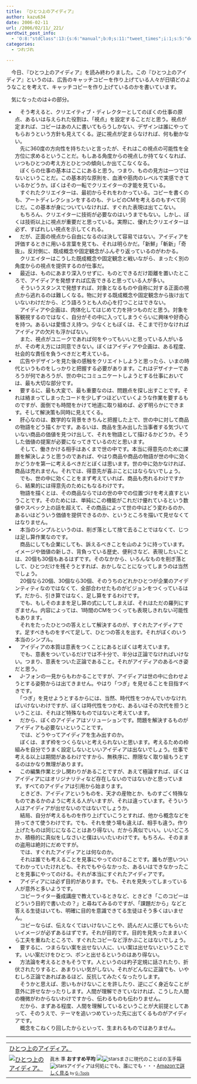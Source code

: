 ```yaml
---
title: 『ひとつ上のアイディア』
author: kazu634
date: 2006-02-11
url: /2006/02/11/_221/
wordtwit_post_info:
  - 'O:8:"stdClass":13:{s:6:"manual";b:0;s:11:"tweet_times";i:1;s:5:"delay";i:0;s:7:"enabled";i:1;s:10:"separation";s:2:"60";s:7:"version";s:3:"3.7";s:14:"tweet_template";b:0;s:6:"status";i:2;s:6:"result";a:0:{}s:13:"tweet_counter";i:2;s:13:"tweet_log_ids";a:1:{i:0;i:2267;}s:9:"hash_tags";a:0:{}s:8:"accounts";a:1:{i:0;s:7:"kazu634";}}'
categories:
  - つれづれ

---
```

<div class="section">
<p>
    　今日、『ひとつ上のアイディア』を読み終わりました。この『ひとつ上のアイディア』というのは、広告のキャッチコピーを作り上げている人々が日頃どのようなことを考えて、キャッチコピーを作り上げているのかを書いています。
</p></p> 
  
<p>
    　気になったのは↓の部分。
</p>
  
<ul>
<li>
      　そう考えると、クリエイティブ・ディレクターとしてのぼくの仕事の原点、あるいは与えられた役割は、「視点」を設定することだと思う。視点が定まれば、コピーはあの人に書いてもらうしかない、デザインは誰にやってもらおうという方針も見えてくる。逆に視点が定まらなければ、何も動かない。<br />　先に360度の方向性を持ちたいと言ったが、それはこの視点の可能性を全方位に求めるということだ。もしある角度からの視点しか持てなくなれば、いつもひとつの考え方とひとつの傾向しか出てこなくなる。<br />　ぼくらの仕事の基本はここにあると思う。つまり、ものの見方は一つではないということだ。この基本的な原則を、血液や筋肉のレベルで実感できているかどうか。ぼくはその一転でクリエイターの才能を見ている。<br />　すぐれたクリエイターは、最初からそれをわかっている。コピーを書くのも、アートディレクションをするのも、テレビのCMを考えるのもすべて同じだ。この基本が身についていなければ、すぐれた表現は出てこない。<br />　もちろん、クリエイターに技術が必要なのはいうまでもない。しかし、ぼくは技術以上に視点が重要だと思っている。実際に、優れたクリエイターは必ず、すばれしい視点を示してくれる。
</li>
<li>
      　だが、正面の視点から自由になるのは決して容易ではない。アイディアを評価するときに用いる言葉を見ても、それは明らかだ。「新鮮」「斬新」「奇抜」。反対側に、既成概念や固定観念がふんぞり返っているのがわかる。<br />　クリエイターはこうした既成概念や固定観念と戦いながら、まったく別の角度からの視点を提供するのが仕事だ。
</li>
<li>
      　最近は、ものにあまり深入りせずに、ものとできるだけ距離を置いたところで、アイディアを発想すれば広告できると思っている人が多い。<br />　そういうスタンスで発想すれば、対象となるものや自称に対する正面の視点から逃れるのは難しくなる。物に対する既成概念や固定観念から抜け出ていないわけだから、どう語ろうとも人の心を打つことはできない。<br />　アイディアや企画は、肉体化してはじめて力を持つものだと思う。対象を客観視するのではなく、自分がその中に入ってしまうぐらいに興味や好奇心を持つ。あるいは愛情さえ持つ。少なくともぼくは、そこまで行かなければアイディアの欠片も浮かばない。<br />　また、視点がユニークであれば何をやってもいいと思っている人がいるが、その考え方には同意できない。ぼくはアイディアや企画は、ある程度、社会的な責任を負うべきだと考えている。
</li>
<li>
      　広告やデザインを見た後の感触をクリエイトしようと思ったら、いまの時代というものをしっかりと把握する必要があります。これはデザイナーであろうが何であろうが、世の中にコミュニケートしようとする仕事においては、最も大切な部分です。
</li>
<li>
      　要するに、最も大変で、最も重要なのは、問題点を探し出すことです。それは絡まってしまったコードを少しずつほどいていくような作業を要するものですが、面倒でも時間をかけて地道に取り組めば、必ず明らかにできます。そして解決策も同時に見えてくる。
</li>
<li>
      　肝心なのは、数学的な背景をきちんと把握した上で、世の中に対して商品の物語をどう描くかです。あるいは、商品を生み出した当事者する気づいていない商品の価値を見つけ出して、それを物語として描けるかどうか。そうした価値の提案が必要になってきているのだと思います。<br />　そして、働きかける相手はあくまで世の中です。本当に得意先のために課題を解決しようと思うのであれば、やはり商品や商品の物語が世の中に効くかどうかを第一に考えるべきだとぼくは思います。世の中に効かなければ、商品は売れません。それでは、得意先が喜ぶことにはならないでしょう。<br />　でも、世の中に効くことをまず考えていれば、商品も売れるわけですから、結果的には得意先のためにもなるわけです。<br />　物語を描くとは、その商品ならではの世の中での位置づけを考え直すということです。そのためには、単純にこの機能がこれだけ優れているという数値やスペック上の話を超えて、その商品によって世の中はどう変わるのか、あるいはどういう価値を提供できるのか、というところを描いて見せなくてはなりません。
</li>
<li>
      　本当のシンプルというのは、削ぎ落として捨て去ることではなくて、じつは足し算作業なのです。<br />　商品にしても企業にしても、訴えるべきことを山のように持っています。イメージや価値の新しさ、背負っている歴史、便利さなど、表現したいことは、20個も30個もあるはずです。そのなかから、いろんなものを削ぎ落として、ひとつだけを残そうとすれば、おかしなことになってしまうのは当然でしょう。<br />　20個なら20個、30個なら30個、そのうちのどれかひとつが企業のアイデンティティなのではなくて、全部合わせたものがビジョンをつくっているはず。だから、引き算ではなく、足し算をするわけです。<br />　でも、もしそのままを足し算の式にしてしまえば、それはただの羅列にすぎません。内容によっては、1時間のCMをつくっても表現しきれない可能性もあります。<br />　それをたったひとつの答えとして解決するのが、すぐれたアイディアです。足すべきものをすべて足して、ひとつの答えを出す。それがぼくのいう本当のシンプル。
</li>
<li>
      　アイディアの本質は意表をつくことにあるとぼくは考えています。<br />　でも、意表をついているだけでは不十分で、半分は正論でなければいけない。つまり、意表をついた正論であること。それがアイディアのあるべき姿だと思う。
</li>
<li>
      　J-フォンの一見からもわかることですが、アイディアは世の中に合わせようとする姿勢からは出てきません。やはり「つぎ」を見せることを目指すべきです。<br />　「つぎ」を見せようとするからには、当然、時代性をつかんでいかなければいけないわけですが、ぼくは時代性をつかむ、あるいはその次代を担うということは、それほど特殊なものではないと考えています。
</li>
<li>
      　だから、ぼくのアイディアはソリューションです。問題を解決するものがアイディアも必要ないということです。<br />　では、どうやってアイディアを生み出すのか。<br />　ぼくは、まず枠をつくらないと考えられないと思います。考えるための枠組みを自分でうまく設定しないといいアイディアは出ないでしょう。仕事で考える以上は期間があるわけですから、無秩序に、際限なく取り組もうとするのはかなり無理があります。
</li>
<li>
      　この編集作業と少し関わりがあることですが、あえて極論すれば、ぼくはアイディアにはオリジナリティなど存在しないのではないかと思っています。すべてのアイディアは引用から始まります。<br />　ときどき、アイディアというものを、天才の産物とか、ものすごく特殊なものであるかのように考える人がいますが、それは違っています。そういう人はアイディアが出せないのではないでしょうか。<br />　結局、自分が考えるものを作り上げていこうとすれば、他から概念などを持ってきて使うわけです。でも、それを使う場も違えば、相手も違う。作り上げたものは同じになることはあり得ない。だから真似でいい。いいどころか、積極的に真似をしなさいと僕はいいたいわけです。もちろん、そのままの盗用は絶対にだめですが。<br />　では、すぐれたアイディアとは何なのか。<br />　それは誰でも考えることを見事にやってのけることです。誰もが思いついてわかっていたけれども、それでもやらなかった、あるいはできなかったことを見事にやってのける。それが本当にすぐれたアイディアです。
</li>
<li>
      　アイディアには必ず目的があります。でも、それを見失ってしまっている人が意外と多いようです。<br />　コピーライター養成講座で教えているときなど、ときどき「このコピーはどういう目的で書いたの？」と尋ねてみるのですが、「課題だから」などと答える生徒はいても、明確に目的を意識できてる生徒はそう多くはいません。<br />　コピーならば、伝えなくてはいけないことや、読んだ人に感じてもらいたいイメージが必ずあるはずです。それが目的です。目的を見失ったままいくら工夫を重ねたところで、すぐれたコピーなど浮かぶことはないでしょう。
</li>
<li>
      　要するに、つまらない案を出せない人に、いい案は出せないということです。いい案だけをひとつ、ポンと出せるというのはあり得ない。
</li>
<li>
      　方法論を考えるときもそうです。人というのは杓子定規に話されたり、折伏されたりすると、あまりいい気がしない。それがどんなに正論でも、いやむしろ正論であればあるほど、反抗してみたくなったりします。<br />　そうかと思えば、思いもかけないことを許したり、逆にごく身近なことが意外に許せなかったりします。人間が理解できていなければ、こうした人間の機微がわからないわけですから、伝わるものも伝わりません。<br />　だから、まずある程度、人間を理解しているということが大前提としてあって、そのうえで、テーマを追いつめていった先に出てくるものがアイディアです。<br />　概念をこねくり回したからといって、生まれるものではありません。
</li>
</ul>
  
<hr />
  
<p>
<table cellpadding="5" border="0">
<tr>
<td colspan="2">
<a href="https://www.amazon.co.jp/exec/obidos/ASIN/4844321889/goodpic-22/ref=nosim/" onclick="__gaTracker('send', 'event', 'outbound-article', 'https://www.amazon.co.jp/exec/obidos/ASIN/4844321889/goodpic-22/ref=nosim/', 'ひとつ上のアイディア。');" target="_blank">ひとつ上のアイディア。</a>
</td>
</tr>
      
<tr>
<td valign="top">
<a href="https://www.amazon.co.jp/exec/obidos/ASIN/4844321889/goodpic-22/ref=nosim/" onclick="__gaTracker('send', 'event', 'outbound-article', 'https://www.amazon.co.jp/exec/obidos/ASIN/4844321889/goodpic-22/ref=nosim/', '');" target="_blank"><img alt="ひとつ上のアイディア。" src="http://images.amazon.com/images/P/4844321889.09._SCMZZZZZZZ_.jpg" border="0" /></a>
</td>
        
<td valign="top">
<font size="-1">眞木 準 <strong>おすすめ平均</strong> <img src="http://g-images.amazon.com/images/G/01/detail/stars-5-0.gif" /><img alt="stars" src="http://g-images.amazon.com/images/G/01/detail/stars-5-0.gif" />まさに現代のことばの玉手箱<img alt="stars" src="http://g-images.amazon.com/images/G/01/detail/stars-5-0.gif" />アイディアは何処にでも、誰にでも・・・<a href="https://www.amazon.co.jp/exec/obidos/ASIN/4844321889/goodpic-22/ref=nosim/" onclick="__gaTracker('send', 'event', 'outbound-article', 'https://www.amazon.co.jp/exec/obidos/ASIN/4844321889/goodpic-22/ref=nosim/', 'Amazonで詳しく見る');" target="_blank">Amazonで詳しく見る</a></font><font size="-2"> by <a href="http://www.goodpic.com/mt/aws/index.html" onclick="__gaTracker('send', 'event', 'outbound-article', 'http://www.goodpic.com/mt/aws/index.html', 'G-Tools');">G-Tools</a></font>
</td>
</tr>
</table></div>
